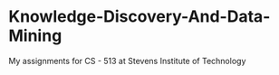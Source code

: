 # Knowledge-Discovery-And-Data-Mining
My assignments for CS - 513 at Stevens Institute of Technology
